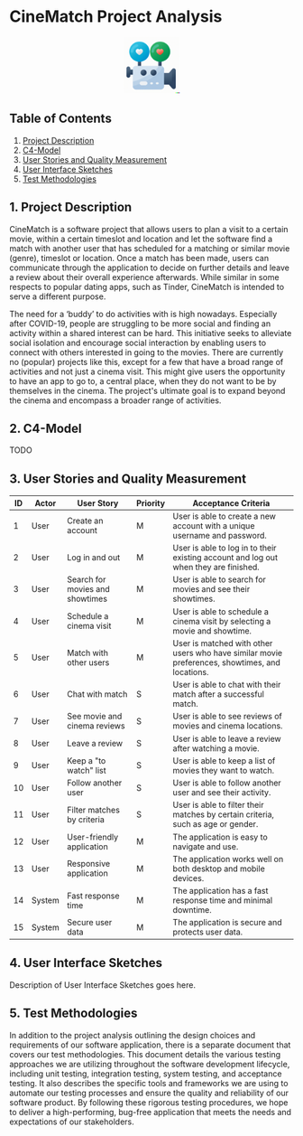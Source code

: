 # CineMatch Project Analysis
<div style="text-align:center">
<img src="/Media/cinematchlogo.png" alt="CineMatch logo" width="100px" />
</div>

## Table of Contents
1. [Project Description](#1-project-description)
2. [C4-Model](#2-c4-model)
3. [User Stories and Quality Measurement](#3-user-stories-and-quality-measurement)
4. [User Interface Sketches](#4-user-interface-sketches)
5. [Test Methodologies](#5-test-methodologies)

## 1. Project Description
CineMatch is a software project that allows users to plan a visit to a certain movie, within a certain timeslot and location and let the software find a match with another user that has scheduled for a matching or similar movie (genre), timeslot or location. Once a match has been made, users can communicate through the application to decide on further details and leave a review about their overall experience afterwards. 
While similar in some respects to popular dating apps, such as Tinder, CineMatch is intended to serve a different purpose.

The need for a ‘buddy’ to do activities with is high nowadays. Especially after COVID-19, people are struggling to be more social and finding an activity within a shared interest can be hard. This initiative seeks to alleviate social isolation and encourage social interaction by enabling users to connect with others interested in going to the movies. There are currently no (popular) projects like this, except for a few that have a broad range of activities and not just a cinema visit. This might give users the opportunity to have an app to go to, a central place, when they do not want to be by themselves in the cinema. The project's ultimate goal is to expand beyond the cinema and encompass a broader range of activities.


## 2. C4-Model
TODO

## 3. User Stories and Quality Measurement
| ID | Actor | User Story | Priority | Acceptance Criteria |
|----|-------|------------|----------|---------------------|
| 1 | User | Create an account | M | User is able to create a new account with a unique username and password. |
| 2 | User | Log in and out | M | User is able to log in to their existing account and log out when they are finished. |
| 3 | User | Search for movies and showtimes | M | User is able to search for movies and see their showtimes. |
| 4 | User | Schedule a cinema visit | M | User is able to schedule a cinema visit by selecting a movie and showtime. |
| 5 | User | Match with other users | M | User is matched with other users who have similar movie preferences, showtimes, and locations. |
| 6 | User | Chat with match | S | User is able to chat with their match after a successful match. |
| 7 | User | See movie and cinema reviews | S | User is able to see reviews of movies and cinema locations. |
| 8 | User | Leave a review | S | User is able to leave a review after watching a movie. |
| 9 | User | Keep a "to watch" list | S | User is able to keep a list of movies they want to watch. |
| 10 | User | Follow another user | S | User is able to follow another user and see their activity. |
| 11 | User | Filter matches by criteria | S | User is able to filter their matches by certain criteria, such as age or gender. |
| 12 | User | User-friendly application | M | The application is easy to navigate and use. |
| 13 | User | Responsive application | M | The application works well on both desktop and mobile devices. |
| 14 | System | Fast response time | M | The application has a fast response time and minimal downtime. |
| 15 | System | Secure user data | M | The application is secure and protects user data. |



## 4. User Interface Sketches
Description of User Interface Sketches goes here.

## 5. Test Methodologies
In addition to the project analysis outlining the design choices and requirements of our software application, there is a separate document that covers our test methodologies. This document details the various testing approaches we are utilizing throughout the software development lifecycle, including unit testing, integration testing, system testing, and acceptance testing. It also describes the specific tools and frameworks we are using to automate our testing processes and ensure the quality and reliability of our software product. By following these rigorous testing procedures, we hope to deliver a high-performing, bug-free application that meets the needs and expectations of our stakeholders.
